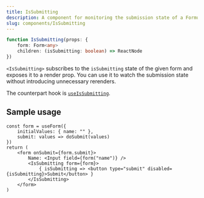 ```yaml
---
title: IsSubmitting
description: A component for monitoring the submission state of a Formula form
slug: components/IsSubmitting
---
```


```typescript
function IsSubmitting(props: {
    form: Form<any>
    children: (isSubmitting: boolean) => ReactNode
})
```

`<IsSubmitting>` subscribes to the `isSubmitting` state of the given form and exposes it to a render prop. You can
use it to watch the submission state without introducing unnecessary rerenders.

The counterpart hook is [`useIsSubmitting`](/hooks/useIsSubmitting).

## Sample usage

```tsx
const form = useForm({
    initialValues: { name: "" },
    submit: values => doSubmit(values)
})
return (
    <form onSubmit={form.submit}>
        Name: <Input field={form("name")} />
        <IsSubmitting form={form}>
            { isSubmitting => <button type="submit" disabled={isSubmitting}>Submit</button> }
        </IsSubmitting>
    </form>
)
```
